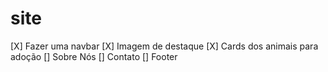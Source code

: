 # site
 
[X] Fazer uma navbar
[X] Imagem de destaque
[X] Cards dos animais para adoção
[] Sobre Nós
[] Contato
[] Footer

